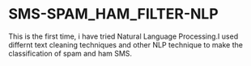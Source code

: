 # SMS-SPAM_HAM_FILTER-NLP
This is the first time, i have tried Natural Language Processing.I used differnt text cleaning techniques and other NLP technique to make 
the classification of spam and ham SMS.

